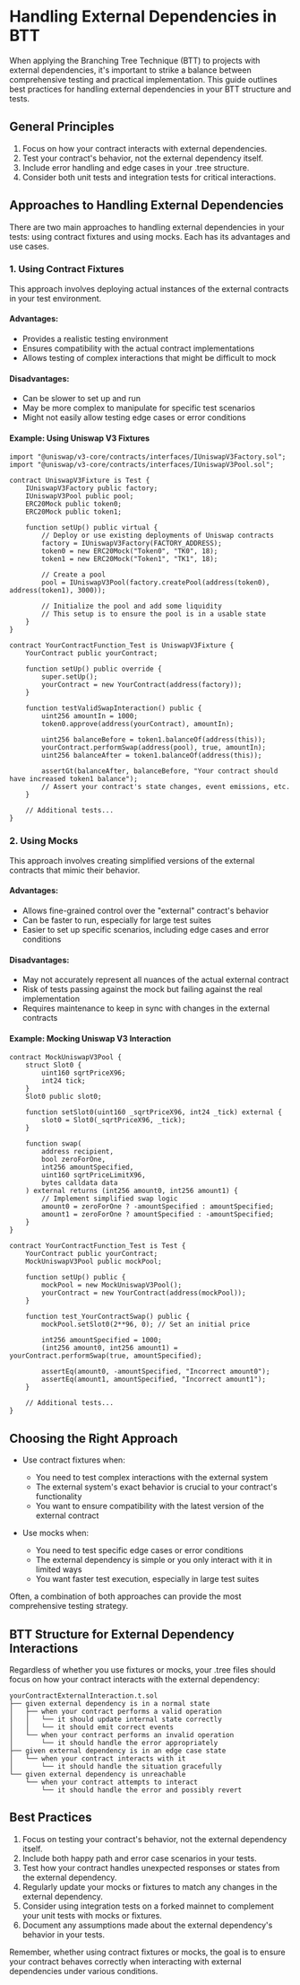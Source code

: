 # Handling External Dependencies in BTT

When applying the Branching Tree Technique (BTT) to projects with external dependencies, it's important to strike a balance between comprehensive testing and practical implementation. This guide outlines best practices for handling external dependencies in your BTT structure and tests.

## General Principles

1. Focus on how your contract interacts with external dependencies.
2. Test your contract's behavior, not the external dependency itself.
3. Include error handling and edge cases in your .tree structure.
4. Consider both unit tests and integration tests for critical interactions.

## Approaches to Handling External Dependencies

There are two main approaches to handling external dependencies in your tests: using contract fixtures and using mocks. Each has its advantages and use cases.

### 1. Using Contract Fixtures

This approach involves deploying actual instances of the external contracts in your test environment.

#### Advantages:
- Provides a realistic testing environment
- Ensures compatibility with the actual contract implementations
- Allows testing of complex interactions that might be difficult to mock

#### Disadvantages:
- Can be slower to set up and run
- May be more complex to manipulate for specific test scenarios
- Might not easily allow testing edge cases or error conditions

#### Example: Using Uniswap V3 Fixtures

```solidity
import "@uniswap/v3-core/contracts/interfaces/IUniswapV3Factory.sol";
import "@uniswap/v3-core/contracts/interfaces/IUniswapV3Pool.sol";

contract UniswapV3Fixture is Test {
    IUniswapV3Factory public factory;
    IUniswapV3Pool public pool;
    ERC20Mock public token0;
    ERC20Mock public token1;

    function setUp() public virtual {
        // Deploy or use existing deployments of Uniswap contracts
        factory = IUniswapV3Factory(FACTORY_ADDRESS);
        token0 = new ERC20Mock("Token0", "TK0", 18);
        token1 = new ERC20Mock("Token1", "TK1", 18);

        // Create a pool
        pool = IUniswapV3Pool(factory.createPool(address(token0), address(token1), 3000));

        // Initialize the pool and add some liquidity
        // This setup is to ensure the pool is in a usable state
    }
}

contract YourContractFunction_Test is UniswapV3Fixture {
    YourContract public yourContract;

    function setUp() public override {
        super.setUp();
        yourContract = new YourContract(address(factory));
    }

    function testValidSwapInteraction() public {
        uint256 amountIn = 1000;
        token0.approve(address(yourContract), amountIn);

        uint256 balanceBefore = token1.balanceOf(address(this));
        yourContract.performSwap(address(pool), true, amountIn);
        uint256 balanceAfter = token1.balanceOf(address(this));

        assertGt(balanceAfter, balanceBefore, "Your contract should have increased token1 balance");
        // Assert your contract's state changes, event emissions, etc.
    }

    // Additional tests...
}
```

### 2. Using Mocks

This approach involves creating simplified versions of the external contracts that mimic their behavior.

#### Advantages:
- Allows fine-grained control over the "external" contract's behavior
- Can be faster to run, especially for large test suites
- Easier to set up specific scenarios, including edge cases and error conditions

#### Disadvantages:
- May not accurately represent all nuances of the actual external contract
- Risk of tests passing against the mock but failing against the real implementation
- Requires maintenance to keep in sync with changes in the external contracts

#### Example: Mocking Uniswap V3 Interaction

```solidity
contract MockUniswapV3Pool {
    struct Slot0 {
        uint160 sqrtPriceX96;
        int24 tick;
    }
    Slot0 public slot0;

    function setSlot0(uint160 _sqrtPriceX96, int24 _tick) external {
        slot0 = Slot0(_sqrtPriceX96, _tick);
    }

    function swap(
        address recipient,
        bool zeroForOne,
        int256 amountSpecified,
        uint160 sqrtPriceLimitX96,
        bytes calldata data
    ) external returns (int256 amount0, int256 amount1) {
        // Implement simplified swap logic
        amount0 = zeroForOne ? -amountSpecified : amountSpecified;
        amount1 = zeroForOne ? amountSpecified : -amountSpecified;
    }
}

contract YourContractFunction_Test is Test {
    YourContract public yourContract;
    MockUniswapV3Pool public mockPool;

    function setUp() public {
        mockPool = new MockUniswapV3Pool();
        yourContract = new YourContract(address(mockPool));
    }

    function test_YourContractSwap() public {
        mockPool.setSlot0(2**96, 0); // Set an initial price

        int256 amountSpecified = 1000;
        (int256 amount0, int256 amount1) = yourContract.performSwap(true, amountSpecified);

        assertEq(amount0, -amountSpecified, "Incorrect amount0");
        assertEq(amount1, amountSpecified, "Incorrect amount1");
    }

    // Additional tests...
}
```

## Choosing the Right Approach

- Use contract fixtures when:
  - You need to test complex interactions with the external system
  - The external system's exact behavior is crucial to your contract's functionality
  - You want to ensure compatibility with the latest version of the external contract

- Use mocks when:
  - You need to test specific edge cases or error conditions
  - The external dependency is simple or you only interact with it in limited ways
  - You want faster test execution, especially in large test suites

Often, a combination of both approaches can provide the most comprehensive testing strategy.

## BTT Structure for External Dependency Interactions

Regardless of whether you use fixtures or mocks, your .tree files should focus on how your contract interacts with the external dependency:

```
yourContractExternalInteraction.t.sol
├── given external dependency is in a normal state
│   ├── when your contract performs a valid operation
│   │   └── it should update internal state correctly
│   │   └── it should emit correct events
│   └── when your contract performs an invalid operation
│       └── it should handle the error appropriately
├── given external dependency is in an edge case state
│   └── when your contract interacts with it
│       └── it should handle the situation gracefully
└── given external dependency is unreachable
    └── when your contract attempts to interact
        └── it should handle the error and possibly revert
```

## Best Practices

1. Focus on testing your contract's behavior, not the external dependency itself.
2. Include both happy path and error case scenarios in your tests.
3. Test how your contract handles unexpected responses or states from the external dependency.
4. Regularly update your mocks or fixtures to match any changes in the external dependency.
5. Consider using integration tests on a forked mainnet to complement your unit tests with mocks or fixtures.
6. Document any assumptions made about the external dependency's behavior in your tests.

Remember, whether using contract fixtures or mocks, the goal is to ensure your contract behaves correctly when interacting with external dependencies under various conditions.